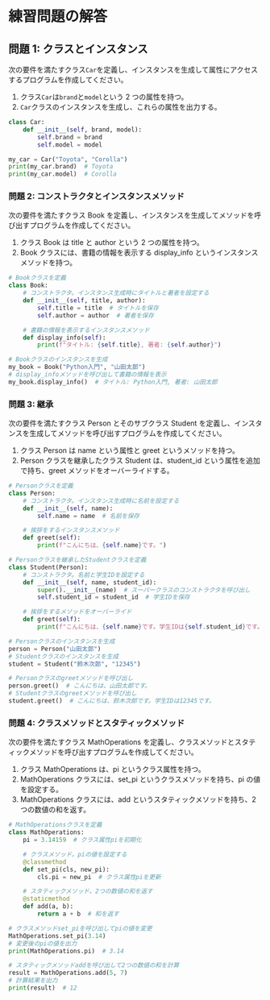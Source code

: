 # 練習問題の解答

## 問題 1: クラスとインスタンス

次の要件を満たすクラス`Car`を定義し、インスタンスを生成して属性にアクセスするプログラムを作成してください。

1. クラス`Car`は`brand`と`model`という 2 つの属性を持つ。
2. `Car`クラスのインスタンスを生成し、これらの属性を出力する。

```python
class Car:
    def __init__(self, brand, model):
        self.brand = brand
        self.model = model

my_car = Car("Toyota", "Corolla")
print(my_car.brand)  # Toyota
print(my_car.model)  # Corolla
```

### 問題 2: コンストラクタとインスタンスメソッド

次の要件を満たすクラス Book を定義し、インスタンスを生成してメソッドを呼び出すプログラムを作成してください。

1. クラス Book は title と author という 2 つの属性を持つ。
2. Book クラスには、書籍の情報を表示する display_info というインスタンスメソッドを持つ。

```py
# Bookクラスを定義
class Book:
    # コンストラクタ。インスタンス生成時にタイトルと著者を設定する
    def __init__(self, title, author):
        self.title = title  # タイトルを保存
        self.author = author  # 著者を保存

    # 書籍の情報を表示するインスタンスメソッド
    def display_info(self):
        print(f"タイトル: {self.title}, 著者: {self.author}")

# Bookクラスのインスタンスを生成
my_book = Book("Python入門", "山田太郎")
# display_infoメソッドを呼び出して書籍の情報を表示
my_book.display_info()  # タイトル: Python入門, 著者: 山田太郎
```

### 問題 3: 継承

次の要件を満たすクラス Person とそのサブクラス Student を定義し、インスタンスを生成してメソッドを呼び出すプログラムを作成してください。

1. クラス Person は name という属性と greet というメソッドを持つ。
2. Person クラスを継承したクラス Student は、student_id という属性を追加で持ち、greet メソッドをオーバーライドする。

```py
# Personクラスを定義
class Person:
    # コンストラクタ。インスタンス生成時に名前を設定する
    def __init__(self, name):
        self.name = name  # 名前を保存

    # 挨拶をするインスタンスメソッド
    def greet(self):
        print(f"こんにちは、{self.name}です。")

# Personクラスを継承したStudentクラスを定義
class Student(Person):
    # コンストラクタ。名前と学生IDを設定する
    def __init__(self, name, student_id):
        super().__init__(name)  # スーパークラスのコンストラクタを呼び出し
        self.student_id = student_id  # 学生IDを保存

    # 挨拶をするメソッドをオーバーライド
    def greet(self):
        print(f"こんにちは、{self.name}です。学生IDは{self.student_id}です。")

# Personクラスのインスタンスを生成
person = Person("山田太郎")
# Studentクラスのインスタンスを生成
student = Student("鈴木次郎", "12345")

# Personクラスのgreetメソッドを呼び出し
person.greet()  # こんにちは、山田太郎です。
# Studentクラスのgreetメソッドを呼び出し
student.greet()  # こんにちは、鈴木次郎です。学生IDは12345です。
```

### 問題 4: クラスメソッドとスタティックメソッド

次の要件を満たすクラス MathOperations を定義し、クラスメソッドとスタティックメソッドを呼び出すプログラムを作成してください。

1. クラス MathOperations は、pi というクラス属性を持つ。
2. MathOperations クラスには、set_pi というクラスメソッドを持ち、pi の値を設定する。
3. MathOperations クラスには、add というスタティックメソッドを持ち、2 つの数値の和を返す。

```py
# MathOperationsクラスを定義
class MathOperations:
    pi = 3.14159  # クラス属性piを初期化

    # クラスメソッド。piの値を設定する
    @classmethod
    def set_pi(cls, new_pi):
        cls.pi = new_pi  # クラス属性piを更新

    # スタティックメソッド。2つの数値の和を返す
    @staticmethod
    def add(a, b):
        return a + b  # 和を返す

# クラスメソッドset_piを呼び出してpiの値を変更
MathOperations.set_pi(3.14)
# 変更後のpiの値を出力
print(MathOperations.pi)  # 3.14

# スタティックメソッドaddを呼び出して2つの数値の和を計算
result = MathOperations.add(5, 7)
# 計算結果を出力
print(result)  # 12
```
